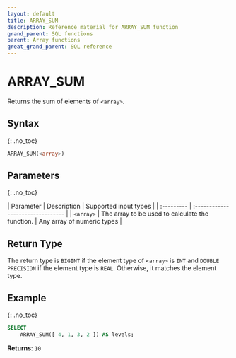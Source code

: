 ```yaml
---
layout: default
title: ARRAY_SUM
description: Reference material for ARRAY_SUM function
grand_parent: SQL functions
parent: Array functions
great_grand_parent: SQL reference
---
```


# ARRAY\_SUM

Returns the sum of elements of `<array>`.

## Syntax
{: .no_toc}

```sql
ARRAY_SUM(<array>)
```
## Parameters
{: .no_toc} 

| Parameter | Description | Supported input types | 
| :--------- | :-------------------------------- |
| `<array>`   | The array to be used to calculate the function.     | Any array of numeric types | 

## Return Type 
The return type is `BIGINT` if the element type of `<array>` is `INT` and `DOUBLE PRECISION` if the element type is `REAL`. Otherwise, it matches the element type.

## Example
{: .no_toc}

```sql
SELECT
	ARRAY_SUM([ 4, 1, 3, 2 ]) AS levels;
```

**Returns**: `10`